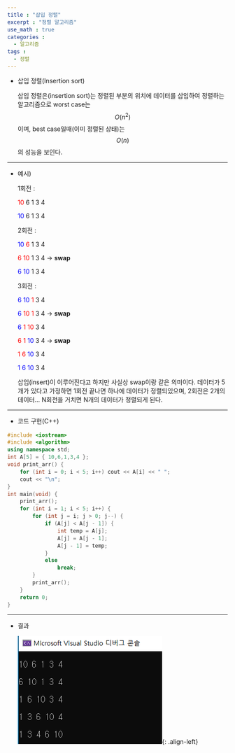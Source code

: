 ```yaml
---
title : "삽입 정렬"
excerpt : "정렬 알고리즘"
use_math : true
categories :
  - 알고리즘
tags :
  - 정렬
---
```


- 삽입 정렬(Insertion sort)

  삽입 정렬은(insertion sort)는 정렬된 부분의 위치에 데이터를 삽입하여 정렬하는 알고리즘으로 worst case는 $$O({ n }^{ 2 })$$이며, best case일때(이미 정렬된 상태)는 $$O({ n })$$의 성능을 보인다.

---

- 예시)

  1회전 :   

  <span style="color:red">10</span>  6  1  3  4  

  <span style="color:blue">10</span>  6  1  3  4  

  2회전 :

  <span style="color:blue">10</span>  <span style="color:red">6</span>  1  3  4  

  <span style="color:red">6</span>  <span style="color:red">10</span>  1  3  4   -> **swap**

  <span style="color:blue">6</span>  <span style="color:blue">10</span>  1  3  4

  3회전 :

  <span style="color:blue">6</span>  <span style="color:blue">10</span>  <span style="color:red">1</span>  3  4

  <span style="color:blue">6</span>  <span style="color:red">10</span>  <span style="color:red">1</span>  3  4 -> **swap**

  <span style="color:blue">6</span>  <span style="color:red">1</span>  <span style="color:red">10</span>  3  4

  <span style="color:red">6</span>  <span style="color:red">1</span>  <span style="color:blue">10</span>  3  4 -> **swap**

  <span style="color:red">1</span>  <span style="color:red">6</span>  <span style="color:blue">10</span>  3  4

  <span style="color:blue">1</span>  <span style="color:blue">6</span>  <span style="color:blue">10</span>  3  4

  삽입(insert)이 이루어진다고 하지만 사실상 swap이랑 같은 의미이다. 데이터가 5개가 있다고 가정하면 1회전 끝나면 하나에 데이터가 정렬되있으며, 2회전은 2개의 데이터... N회전을 거치면 N개의 데이터가 정렬되게 된다.

---

- 코드 구현(C++)

```cpp
#include <iostream>
#include <algorithm>
using namespace std;
int A[5] = { 10,6,1,3,4 };
void print_arr() {
	for (int i = 0; i < 5; i++) cout << A[i] << " ";
	cout << "\n";
}
int main(void) {
	print_arr();
	for (int i = 1; i < 5; i++) {
		for (int j = i; j > 0; j--) {
			if (A[j] < A[j - 1]) {
				int temp = A[j];
				A[j] = A[j - 1];
				A[j - 1] = temp;
			}
			else
				break;
		}
		print_arr();
	}
	return 0;
}
```
---

- 결과

  ![](/assets/images/삽입.png){: .align-left}
